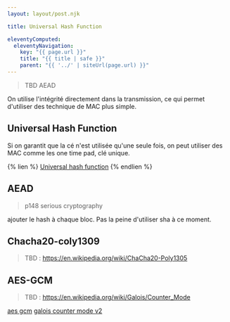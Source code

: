 ```yaml
---
layout: layout/post.njk

title: Universal Hash Function

eleventyComputed:
  eleventyNavigation:
    key: "{{ page.url }}"
    title: "{{ title | safe }}"
    parent: "{{ '../' | siteUrl(page.url) }}"
---
```


> TBD AEAD

On utilise l'intégrité directement dans la transmission, ce qui permet d'utiliser des technique de MAC plus simple.

## Universal Hash Function

Si on garantit que la cé n'est utilisée qu'une seule fois, on peut utiliser des MAC
comme les one time pad, clé unique.

{% lien %}
[Universal hash function](https://eng.libretexts.org/Under_Construction/Book%3A_The_Joy_of_Cryptography_(Rosulek)/13%3A_Authenticated_Encryption_and_AEAD/13.03%3A_Carter-Wegman_MACs)
{% endlien %}

## AEAD

> p148 serious cryptography

ajouter le hash à chaque bloc. Pas la peine d'utiliser sha à ce moment.

## Chacha20-coly1309

> TBD : <https://en.wikipedia.org/wiki/ChaCha20-Poly1305>

## AES-GCM

> TBD : <https://en.wikipedia.org/wiki/Galois/Counter_Mode>

[aes gcm](https://www.youtube.com/watch?v=g_eY7JXOc8U)
[galois counter mode v2](https://www.youtube.com/watch?v=R2SodepLWLg&t=0s)
